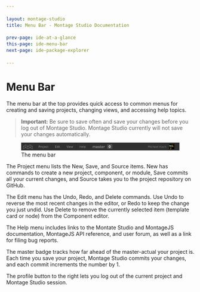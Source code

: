 ```yaml
---

layout: montage-studio
title: Menu Bar - Montage Studio Documentation

prev-page: ide-at-a-glance
this-page: ide-menu-bar
next-page: ide-package-explorer

---
```


# Menu Bar

The menu bar at the top provides quick access to common menus for creating and saving projects, changing views, and accessing help topics.

>**Important:** Be sure to save often and save your changes before you log out of Montage Studio. Montage Studio currently will not save your changes automatically.

<figure>
    <img src="/images/montage-studio/ide-overview/fig02.jpg" alt="The menu bar" style="width: 550px;">
    <figcaption>The menu bar</figcaption>
</figure>

The Project menu lists the New, Save, and Source items. New has commands to create a new project, component, or module, Save commits all your current changes, and Source takes you to the project repository on GitHub.

The Edit menu has the Undo, Redo, and Delete commands. Use Undo to reverse the most recent changes in the editor, or Redo to keep the change you just undid. Use Delete to remove the currently selected item (template card or node) from the Component editor.

The Help menu includes links to the Montate Studio and MontageJS documentation, MontageJS API reference, and user forum, as well as a link for filing bug reports.

The master badge tracks how far ahead of the master-actual your project is. Each time you save your project, Montage Studio commits your changes, and each commit increments the number by 1.

The profile button to the right lets you log out of the current project and Montage Studio session.